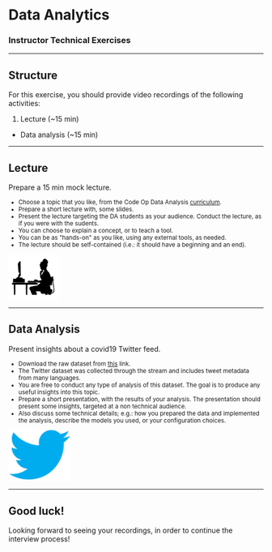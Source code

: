 # Data Analytics

### Instructor Technical Exercises

---

## Structure

For this exercise, you should provide video recordings of the following activities:

1. Lecture (~15 min)
- Data analysis (~15 min)

---

## Lecture

Prepare a 15 min mock lecture.
<small>
- Choose a topic that you like, from the Code Op Data Analysis [curriculum](https://codeop.tech/data-analytics-bootcamp/).
- Prepare a short lecture with, some slides.
- Present the lecture targeting the DA students as your audience. Conduct the lecture, as if you were with the sudents.
- You can choose to explain a concept, or to teach a tool.
- You can be as "hands-on" as you like, using any external tools, as needed.
- The lecture should be self-contained (i.e.: it should have a beginning and an end).

</small>
<img  style="background:none; border:none; box-shadow:none;" src="./assets/img/computer_sillouette.gif" width="20%">

---

## Data Analysis

Present insights about a covid19 Twitter feed.
<small>
- Download the raw dataset from [this](https://raw.githubusercontent.com/doublebyte1/da-interview/master/COVID.csv) link.
- The Twitter dataset was collected through the stream and includes tweet metadata from many languages.
- You are free to conduct any type of analysis of this dataset. The goal is to produce any useful insights into this topic.
- Prepare a short presentation, with the results of your analysis. The presentation should present some insights, targeted at a non technical audience.
- Also discuss some technical details; e.g.: how you prepared the data and implemented the analysis, describe the models you used, or your configuration choices.

</small>
<img src="./assets/img/twitter.png" height="100px" style="background:none; border:none; box-shadow:none;">

---

## Good luck!

Looking forward to seeing your recordings, in order to continue the interview process!

